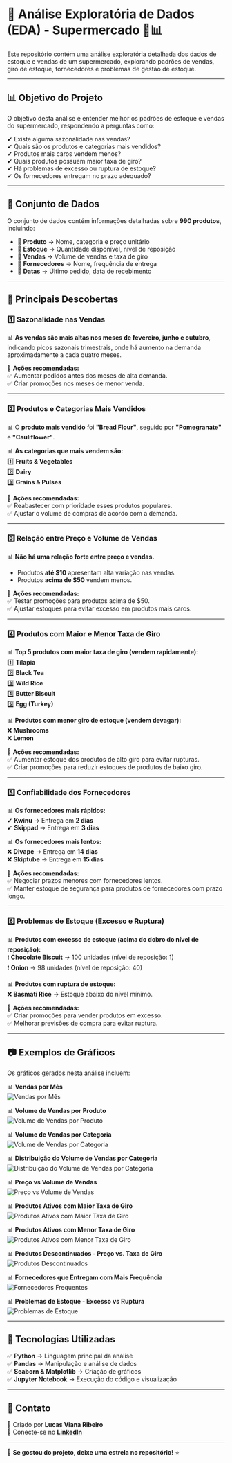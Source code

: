 # 📌 Análise Exploratória de Dados (EDA) - Supermercado 🛒📊  

Este repositório contém uma análise exploratória detalhada dos dados de estoque e vendas de um supermercado, explorando padrões de vendas, giro de estoque, fornecedores e problemas de gestão de estoque.  

---

## 📊 Objetivo do Projeto  
O objetivo desta análise é entender melhor os padrões de estoque e vendas do supermercado, respondendo a perguntas como:  

✔ Existe alguma sazonalidade nas vendas?  
✔ Quais são os produtos e categorias mais vendidos?  
✔ Produtos mais caros vendem menos?  
✔ Quais produtos possuem maior taxa de giro?  
✔ Há problemas de excesso ou ruptura de estoque?  
✔ Os fornecedores entregam no prazo adequado?  

---

## 📂 Conjunto de Dados  
O conjunto de dados contém informações detalhadas sobre **990 produtos**, incluindo:  

- 📌 **Produto** → Nome, categoria e preço unitário  
- 📌 **Estoque** → Quantidade disponível, nível de reposição  
- 📌 **Vendas** → Volume de vendas e taxa de giro  
- 📌 **Fornecedores** → Nome, frequência de entrega  
- 📌 **Datas** → Último pedido, data de recebimento  

---

## 📌 Principais Descobertas  

### **1️⃣ Sazonalidade nas Vendas**  
📊 **As vendas são mais altas nos meses de fevereiro, junho e outubro**, indicando picos sazonais trimestrais, onde há aumento na demanda aproximadamente a cada quatro meses.

🔹 **Ações recomendadas:**  
✅ Aumentar pedidos antes dos meses de alta demanda.  
✅ Criar promoções nos meses de menor venda.  

---

### **2️⃣ Produtos e Categorias Mais Vendidos**  
📊 O **produto mais vendido** foi **"Bread Flour"**, seguido por **"Pomegranate"** e **"Cauliflower"**.  

📊 **As categorias que mais vendem são:**  
1️⃣ **Fruits & Vegetables**  
2️⃣ **Dairy**  
3️⃣ **Grains & Pulses**  

🔹 **Ações recomendadas:**  
✅ Reabastecer com prioridade esses produtos populares.  
✅ Ajustar o volume de compras de acordo com a demanda.  

---

### **3️⃣ Relação entre Preço e Volume de Vendas**  
📊 **Não há uma relação forte entre preço e vendas.**  
- Produtos **até $10** apresentam alta variação nas vendas.  
- Produtos **acima de $50** vendem menos.  

🔹 **Ações recomendadas:**  
✅ Testar promoções para produtos acima de $50.  
✅ Ajustar estoques para evitar excesso em produtos mais caros.  

---

### **4️⃣ Produtos com Maior e Menor Taxa de Giro**  
📊 **Top 5 produtos com maior taxa de giro (vendem rapidamente):**  
1️⃣ **Tilapia**  
2️⃣ **Black Tea**  
3️⃣ **Wild Rice**  
4️⃣ **Butter Biscuit**  
5️⃣ **Egg (Turkey)**  

📊 **Produtos com menor giro de estoque (vendem devagar):**  
❌ **Mushrooms**  
❌ **Lemon**  

🔹 **Ações recomendadas:**  
✅ Aumentar estoque dos produtos de alto giro para evitar rupturas.  
✅ Criar promoções para reduzir estoques de produtos de baixo giro.  

---

### **5️⃣ Confiabilidade dos Fornecedores**  
📊 **Os fornecedores mais rápidos:**  
✔ **Kwinu** → Entrega em **2 dias**  
✔ **Skippad** → Entrega em **3 dias**  

📊 **Os fornecedores mais lentos:**  
❌ **Divape** → Entrega em **14 dias**  
❌ **Skiptube** → Entrega em **15 dias**  

🔹 **Ações recomendadas:**  
✅ Negociar prazos menores com fornecedores lentos.  
✅ Manter estoque de segurança para produtos de fornecedores com prazo longo.  

---

### **6️⃣ Problemas de Estoque (Excesso e Ruptura)**  
📊 **Produtos com excesso de estoque (acima do dobro do nível de reposição):**  
❗ **Chocolate Biscuit** → 100 unidades (nível de reposição: 1)  
❗ **Onion** → 98 unidades (nível de reposição: 40)  

📊 **Produtos com ruptura de estoque:**  
❌ **Basmati Rice** → Estoque abaixo do nível mínimo.  

🔹 **Ações recomendadas:**  
✅ Criar promoções para vender produtos em excesso.  
✅ Melhorar previsões de compra para evitar ruptura.  

---

## 📷 Exemplos de Gráficos  

Os gráficos gerados nesta análise incluem:  

📊 **Vendas por Mês**  
![Vendas por Mês](EDA_Supermercado/imagens/Vendas%20por%20Mês.png)  

📊 **Volume de Vendas por Produto**  
![Volume de Vendas por Produto](EDA_Supermercado/imagens/Volume%20de%20Vendas%20por%20Produto.png)  

📊 **Volume de Vendas por Categoria**  
![Volume de Vendas por Categoria](EDA_Supermercado/imagens/Volume%20de%20Vendas%20por%20Categoria.png)  

📊 **Distribuição do Volume de Vendas por Categoria**  
![Distribuição do Volume de Vendas por Categoria](EDA_Supermercado/imagens/Distribuição%20do%20Volume%20de%20Vendas%20por%20Categoria.png)  

📊 **Preço vs Volume de Vendas**  
![Preço vs Volume de Vendas](EDA_Supermercado/imagens/Preço%20vs%20Volume%20de%20Vendas.png)  

📊 **Produtos Ativos com Maior Taxa de Giro**  
![Produtos Ativos com Maior Taxa de Giro](EDA_Supermercado/imagens/Produtos%20Ativos%20com%20Maior%20Taxa%20de%20Giro.png)  

📊 **Produtos Ativos com Menor Taxa de Giro**  
![Produtos Ativos com Menor Taxa de Giro](EDA_Supermercado/imagens/Produtos%20Ativos%20com%20Menor%20Taxa%20de%20Giro.png)  

📊 **Produtos Descontinuados - Preço vs. Taxa de Giro**  
![Produtos Descontinuados](EDA_Supermercado/imagens/Produtos%20Descontinuados%20-%20Preço%20vs.%20Taxa%20de%20Giro.png)  

📊 **Fornecedores que Entregam com Mais Frequência**  
![Fornecedores Frequentes](EDA_Supermercado/imagens/Fornecedores%20que%20Entregam%20com%20Mais%20Frequência.png)  

📊 **Problemas de Estoque - Excesso vs Ruptura**  
![Problemas de Estoque](EDA_Supermercado/imagens/Problemas%20de%20Estoque%20-%20Excesso%20vs%20Ruptura.png)  

---

## 🚀 Tecnologias Utilizadas  

✅ **Python** → Linguagem principal da análise  
✅ **Pandas** → Manipulação e análise de dados  
✅ **Seaborn & Matplotlib** → Criação de gráficos  
✅ **Jupyter Notebook** → Execução do código e visualização  

---

## 📧 Contato  
📌 Criado por **Lucas Viana Ribeiro**  
💼 Conecte-se no **[LinkedIn](https://www.linkedin.com/in/lucasvrib/)**  

---

🌟 **Se gostou do projeto, deixe uma estrela no repositório!** ⭐  
